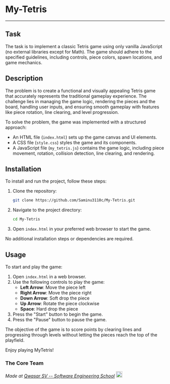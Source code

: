 # My-Tetris
***

## Task
The task is to implement a classic Tetris game using only vanilla JavaScript (no external libraries except for Math). The game should adhere to the specified guidelines, including controls, piece colors, spawn locations, and game mechanics.

## Description
The problem is to create a functional and visually appealing Tetris game that accurately represents the traditional gameplay experience. The challenge lies in managing the game logic, rendering the pieces and the board, handling user inputs, and ensuring smooth gameplay with features like piece rotation, line clearing, and level progression.

To solve the problem, the game was implemented with a structured approach:
- An HTML file (`index.html`) sets up the game canvas and UI elements.
- A CSS file (`style.css`) styles the game and its components.
- A JavaScript file (`my_tetris.js`) contains the game logic, including piece movement, rotation, collision detection, line clearing, and rendering.

## Installation
To install and run the project, follow these steps:

1. Clone the repository:
    ```bash
    git clone https://github.com/Saminu3110c/My-Tetris.git
    ```

2. Navigate to the project directory:
    ```bash
    cd My-Tetris
    ```

3. Open `index.html` in your preferred web browser to start the game.

No additional installation steps or dependencies are required.

## Usage
To start and play the game:

1. Open `index.html` in a web browser.
2. Use the following controls to play the game:
    - **Left Arrow**: Move the piece left
    - **Right Arrow**: Move the piece right
    - **Down Arrow**: Soft drop the piece
    - **Up Arrow**: Rotate the piece clockwise
    - **Space**: Hard drop the piece
3. Press the "Start" button to begin the game.
4. Press the "Pause" button to pause the game.

The objective of the game is to score points by clearing lines and progressing through levels without letting the pieces reach the top of the playfield.

Enjoy playing MyTetris!

### The Core Team


<span><i>Made at <a href='https://qwasar.io'>Qwasar SV -- Software Engineering School</a></i></span>
<span><img alt='Qwasar SV -- Software Engineering Schools Logo' src='https://storage.googleapis.com/qwasar-public/qwasar-logo_50x50.png' width='20px' /></span>
